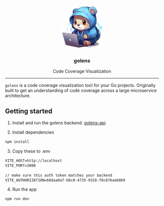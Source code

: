<p align="center">
  <img alt="golens-logo" src="src/assets/golens-gopher.png" height="150" />
  <h3 align="center">golens</h3>
  <p align="center">Code Coverage Visualization</p>
</p>

---

`golens` is a code coverage visualization tool for your Go projects. Originally built to get an understanding of code coverage across a large microservice architecture.

## Getting started

1. Install and run the golens backend.
   [golens-api](https://github.com/adavila0703/golens-api)

1. Install dependencies

```sh
npm install
```

3. Copy these to .env

```
VITE_HOST=http://localhost
VITE_PORT=3000

// make sure this auth token matches your backend
VITE_AUTHORIZATION=68daa0a7-b8c0-4735-9328-f8c876aeb0b9
```

4. Run the app

```
npm run dev
```
